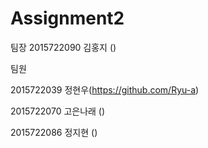 Assignment2
===========
팀장
2015722090 김홍지 ()

팀원

2015722039 정현우(https://github.com/Ryu-a)

2015722070 고은나래 ()

2015722086 정지현 ()